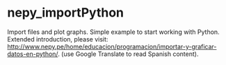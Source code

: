 # nepy_importPython
Import  files and plot graphs.
Simple example to start working with Python.
Extended introduction, please visit: http://www.nepy.pe/home/educacion/programacion/importar-y-graficar-datos-en-python/.
(use Google Translate to read Spanish content).

